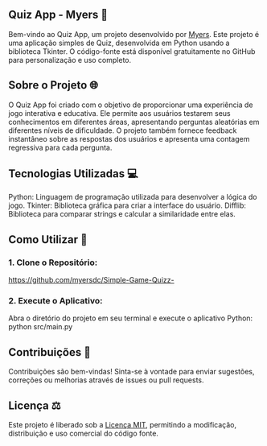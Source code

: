 ## Quiz App - Myers 🚀

Bem-vindo ao Quiz App, um projeto desenvolvido por [Myers](https://github.com/myersdc). Este projeto é uma aplicação simples de Quiz, desenvolvida em Python usando a biblioteca Tkinter. O código-fonte está disponível gratuitamente no GitHub para personalização e uso completo.

## Sobre o Projeto 🌐
O Quiz App foi criado com o objetivo de proporcionar uma experiência de jogo interativa e educativa. Ele permite aos usuários testarem seus conhecimentos em diferentes áreas, apresentando perguntas aleatórias em diferentes níveis de dificuldade. O projeto também fornece feedback instantâneo sobre as respostas dos usuários e apresenta uma contagem regressiva para cada pergunta.

## Tecnologias Utilizadas 💻
Python: Linguagem de programação utilizada para desenvolver a lógica do jogo.
Tkinter: Biblioteca gráfica para criar a interface do usuário.
Difflib: Biblioteca para comparar strings e calcular a similaridade entre elas.

## Como Utilizar 🚀
### 1. Clone o Repositório:
https://github.com/myersdc/Simple-Game-Quizz-

### 2. Execute o Aplicativo:
Abra o diretório do projeto em seu terminal e execute o aplicativo Python:
python src/main.py

## Contribuições 🤝
Contribuições são bem-vindas! Sinta-se à vontade para enviar sugestões, correções ou melhorias através de issues ou pull requests.

## Licença ⚖️
Este projeto é liberado sob a [Licença MIT](LICENSE), permitindo a modificação, distribuição e uso comercial do código fonte.



